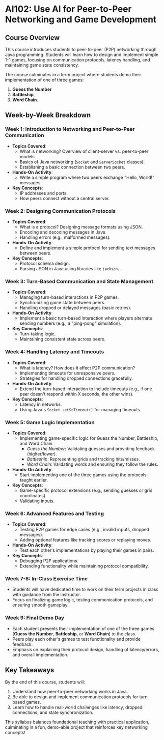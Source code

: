# AI102: Use AI for Peer-to-Peer Networking and Game Development

## **Course Overview**
This course introduces students to peer-to-peer (P2P) networking through Java programming. Students will learn how to design and implement simple 1-1 games, focusing on communication protocols, latency handling, and maintaining game state consistency.

The course culminates in a term project where students demo their implementation of one of three games:
  1. **Guess the Number**
  2. **Battleship**,
  3. **Word Chain**.

## **Week-by-Week Breakdown**
### **Week 1: Introduction to Networking and Peer-to-Peer Communication**
- **Topics Covered**:
  - What is networking? Overview of client-server vs. peer-to-peer models.
  - Basics of Java networking (`Socket` and `ServerSocket` classes).
  - Establishing a basic connection between two peers.
- **Hands-On Activity**:
  - Write a simple program where two peers exchange "Hello, World!" messages.
- **Key Concepts**:
  - IP addresses and ports.
  - How peers connect without a central server.

### **Week 2: Designing Communication Protocols**
- **Topics Covered**:
  - What is a protocol? Designing message formats using JSON.
  - Encoding and decoding messages in Java.
  - Handling errors (e.g., malformed messages).
- **Hands-On Activity**:
  - Define and implement a simple protocol for sending text messages between peers.
- **Key Concepts**:
  - Protocol schema design.
  - Parsing JSON in Java using libraries like `jackson`.

### **Week 3: Turn-Based Communication and State Management**
- **Topics Covered**:
  - Managing turn-based interactions in P2P games.
  - Synchronizing game state between peers.
  - Handling dropped or delayed messages (basic retries).
- **Hands-On Activity**:
  - Implement a basic turn-based interaction where players alternate sending numbers (e.g., a "ping-pong" simulation).
- **Key Concepts**:
  - Turn-taking logic.
  - Maintaining consistent state across peers.

### **Week 4: Handling Latency and Timeouts**
- **Topics Covered**:
  - What is latency? How does it affect P2P communication?
  - Implementing timeouts for unresponsive peers.
  - Strategies for handling dropped connections gracefully.
- **Hands-On Activity**:
  - Extend the turn-based interaction to include timeouts (e.g., if one peer doesn't respond within X seconds, the other wins).
- **Key Concepts**:
  - Latency in networks.
  - Using Java's `Socket.setSoTimeout()` for managing timeouts.

### **Week 5: Game Logic Implementation**
- **Topics Covered**:
  - Implementing game-specific logic for Guess the Number, Battleship, and Word Chain.
    - *Guess the Number*: Validating guesses and providing feedback (higher/lower).
    - *Battleship*: Representing grids and tracking hits/misses.
    - *Word Chain*: Validating words and ensuring they follow the rules.
- **Hands-On Activity**:
  - Start implementing one of the three games using the protocols taught earlier.
- **Key Concepts**:
  - Game-specific protocol extensions (e.g., sending guesses or grid coordinates).
  - Validating inputs.

### **Week 6: Advanced Features and Testing**
- **Topics Covered**:
  - Testing P2P games for edge cases (e.g., invalid inputs, dropped messages).
  - Adding optional features like tracking scores or replaying moves.
- **Hands-On Activity**:
  - Test each other's implementations by playing their games in pairs.
- **Key Concepts**:
  - Debugging P2P applications.
  - Extending functionality while maintaining protocol compatibility.

### **Week 7-8: In-Class Exercise Time**
- Students will have dedicated time to work on their term projects in class with guidance from the instructor.
- Focus on finalizing game logic, testing communication protocols, and ensuring smooth gameplay.

### **Week 9: Final Demo Day**
- Each student presents their implementation of one of the three games (**Guess the Number**, **Battleship**, or **Word Chain**) to the class.
- Peers play each other's games to test functionality and provide feedback.
- Emphasis on explaining their protocol design, handling of latency/errors, and overall implementation.

## **Key Takeaways**
By the end of this course, students will:
  1. Understand how peer-to-peer networking works in Java.
  2. Be able to design and implement communication protocols for turn-based games.
  3. Learn how to handle real-world challenges like latency, dropped connections, and state synchronization.

This syllabus balances foundational teaching with practical application, culminating in a fun, demo-able project that reinforces key networking concepts!
